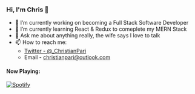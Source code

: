 ### Hi, I'm Chris 👋

- 🔭 I’m currently working on becoming a Full Stack Software Developer
- 🌱 I’m currently learning React & Redux to comeplete my MERN Stack
- 💬 Ask me about anything really, the wife says I love to talk
- 📫 How to reach me: 
  - [Twitter - @_ChristianPari](https://twitter.com/_ChristianPari) 
  - Email - christianpari@outlook.com

#### Now Playing:
[![Spotify](https://novatorem-woad-seven.vercel.app/api/spotify)](https://open.spotify.com/user/christianpari)
